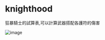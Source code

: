 # knighthood

狂暴騎士的試算表,可以計算武器搭配各護符的傷害

![image](https://github.com/bwm0822/knighthood/blob/main/2023-02-26.png)
